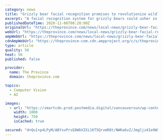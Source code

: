 ```yaml
---
category: news
title: "Grizzly bear facial recognition promises to revolutionize wildlife management"
excerpt: "A facial recognition system for grizzly bears could usher in a new wave of celebrity animals that scientists and the public could follow through their lifetimes. Biologists at the University of Victoria have teamed up with software experts to create an artificial intelligence (AI) that can recognize individual bears even though they don’t have much in the way of identifiable facial features."
publishedDateTime: 2020-11-06T08:28:00Z
originalUrl: "https://theprovince.com/news/local-news/grizzly-bear-facial-recognition-promises-to-revolutionize-wildlife-management"
webUrl: "https://theprovince.com/news/local-news/grizzly-bear-facial-recognition-promises-to-revolutionize-wildlife-management"
ampWebUrl: "https://theprovince.com/news/local-news/grizzly-bear-facial-recognition-promises-to-revolutionize-wildlife-management/wcm/ab9e2bac-513f-4335-a2c4-c99f7cd8fff5/amp/"
cdnAmpWebUrl: "https://theprovince-com.cdn.ampproject.org/c/s/theprovince.com/news/local-news/grizzly-bear-facial-recognition-promises-to-revolutionize-wildlife-management/wcm/ab9e2bac-513f-4335-a2c4-c99f7cd8fff5/amp/"
type: article
quality: 56
heat: 56
published: false

provider:
  name: The Province
  domain: theprovince.com

topics:
  - Computer Vision
  - AI

images:
  - url: "https://smartcdn.prod.postmedia.digital/vancouversun/wp-content/uploads/2020/11/258343459-bear_face_detection_melanie_clapham_004-w.jpg"
    width: 1000
    height: 750
    isCached: true

secured: "d+Qu1+p4LPyM/ABYsvPrsE8WbVZXi1KT5QrvmR8t/NWKa6vZ/Jmgljz4Ie9WX1ory9ISPZeK1pE1+vJBQfeZFNgCHvCJ5CIP4It+yXveYhg+/dH0BKLZQV7MEuj5ItTv1GUHN9mvPIuv85IfzK2U4IqDaDgERScQXpRdBGQrBY2/t+Z09wnI0GYbP0gAQ5Ho5y5B6AYwvqbRG7FRIDbN+GsYG8iGZ2L+hWoSuPUeD6cHEu2ezztN2yZ4K9uYr3i8jrFHLGT8tOD2K4RpbbvNILtAIj2BpdJfJuAPMVDkuLBrlwdGfXlVclFcfRmaNvU3MWS+HiDGGQS2CgYVmfaGMr38PUQmJxyibOT1B27YB6w=;5DNzL00OMcilLjwfKzCtFQ=="
---
```


